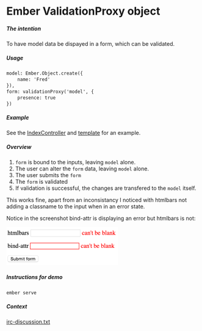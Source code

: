 # Ember ValidationProxy object

##### The intention

To have model data be dispayed in a form, which can be validated.

##### Usage


	model: Ember.Object.create({
		name: 'Fred'
	}),
	form: validationProxy('model', {
	    presence: true
	})
	
##### Example

See the [IndexController](app/controllers/index.js) and [template](app/templates/index.hbs) for an example.

##### Overview

1. `form` is bound to the inputs, leaving `model` alone.
2. The user can alter the `form` data, leaving `model` alone.
3. The user submits the `form`
4. The `form` is validated
5. If validation is successful, the changes are transfered to the `model` itself.

This works fine, apart from an inconsistancy I noticed with htmlbars not adding a classname to the input when in an error state.

Notice in the screenshot bind-attr is displaying an error but htmlbars is not:

<img src="screenshot.png" width="293" height="100">

##### Instructions for demo

`ember serve`

##### Context

[irc-discussion.txt](irc-discussion.txt)